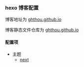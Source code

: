 ### hexo 博客配置

博客地址为 [ghthou.github.io](https://ghthou.github.io/)

博客静态文件仓库为 [ghthou.github.io](https://github.com/ghthou/ghthou.github.io)

#### 配置项
- 主题
    - [next](https://github.com/iissnan/hexo-theme-next)